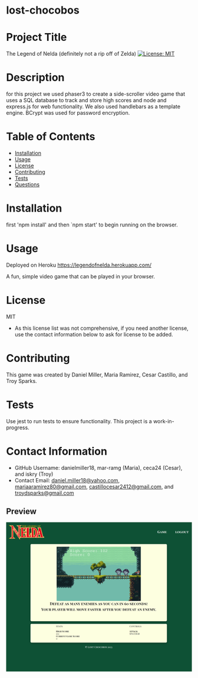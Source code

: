 # lost-chocobos

# Project Title
The Legend of Nelda (definitely not a rip off of Zelda)
[![License: MIT](https://img.shields.io/badge/License-MIT-yellow.svg)](https://opensource.org/licenses/MIT)

# Description
for this project we used phaser3 to create a side-scroller video game that uses a SQL database to track and store high scores and node and express.js for web functionality. We also used handlebars as a template engine. BCrypt was used for password encryption.

# Table of Contents 
* [Installation](#-Installation)
* [Usage](#-Usage)
* [License](#-Installation)
* [Contributing](#-Contributing)
* [Tests](#-Tests)
* [Questions](#-Contact-Information)
    
# Installation
first 'npm install' and then `npm start' to begin running on the browser.

# Usage
Deployed on Heroku https://legendofnelda.herokuapp.com/

A fun, simple video game that can be played in your browser. 

# License 
MIT
* As this license list was not comprehensive, if you need another license, use the contact information below to ask for license to be added. 

# Contributing 
This game was created by Daniel Miller, Maria Ramirez, Cesar Castillo, and Troy Sparks.

# Tests
Use jest to run tests to ensure functionality. This project is a work-in-progress.

# Contact Information 
* GitHub Username: danielmiller18, mar-ramg (Maria), ceca24 (Cesar), and iskry (Troy)
* Contact Email: daniel.miller18@yahoo.com, mariaaramirez80@gmail.com, castillocesar2412@gmail.com, and troydsparks@gmail.com

## **Preview**
![Website Preview](/public/img/screenshot.PNG)
